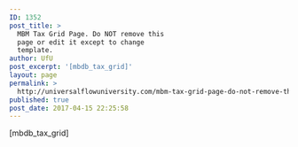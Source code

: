 ```yaml
---
ID: 1352
post_title: >
  MBM Tax Grid Page. Do NOT remove this
  page or edit it except to change
  template.
author: UfU
post_excerpt: '[mbdb_tax_grid]'
layout: page
permalink: >
  http://universalflowuniversity.com/mbm-tax-grid-page-do-not-remove-this-page-or-edit-it-except-to-change-template-2/
published: true
post_date: 2017-04-15 22:25:58
---
```

[mbdb_tax_grid]